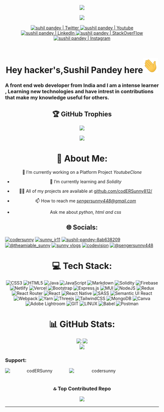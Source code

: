 
<!--- header image --->

<div align="center">
  
<p align="left">
  <img alt="" style="{max-height: 0px}" src="https://github.com/codERSunny812/codERSunny812/assets/95053082/0195c8c6-15e5-451c-ae1f-1a58a00cfd14">
</p>

  
<!--- portfolio launch image --->
  
<a href="https://scintillating-salmiakki-2aaa81.netlify.app/">
  
  <img height="300" src="https://user-images.githubusercontent.com/60597290/151966205-54a50cb6-2401-49bc-992c-dd926c8ecd09.svg"/>
  
  ![](https://komarev.com/ghpvc/?username=codersunny812&color=blueviolet&label=Profile+Views)
  
</a>


<!--- social media icons, you can find them in the assets directory of this repo --->
  
<a href="https://twitter.com/codeerasunny" target="_blank">
    <img height="55" alt="suhil pandey  | Twitter" src="https://user-images.githubusercontent.com/60597290/152035696-80cad2ec-b4dd-4552-88e6-b6b466124f5b.png" />
</a>  
  
<a href="https://www.youtube.com/@sunnyvlogs812" target="_blank">
    <img height="55" alt="sushil pandey  | Youtube" src="https://user-images.githubusercontent.com/60597290/152035929-b7f75d38-e1c2-4325-a97e-7b934b8534e2.png" />
</a>  
  
<a href="https://www.linkedin.com/in/sushil-pandey-8ab638209/" target="_blank">
  <img height="55" alt="sushil pandey | LinkedIn"  src="https://user-images.githubusercontent.com/60597290/152035581-a7c6c0c3-65c3-4160-89c0-e90ddc1e8d4e.png"/>
</a> 
  
<a href="https://stackoverflow.com/users/19096308/sunny" target="_blank">
  <img height="55" alt="sushil pandey  | StackOverFlow" src="https://user-images.githubusercontent.com/60597290/152035786-d00aa1c3-56af-4d45-8a3c-15846d1a123d.png" />
</a>
  
<a href="https://www.instagram.com/@theamiable_sunny/" target="_blank">
  <img height="55" alt="sushil pandey | Instagram"  src="https://user-images.githubusercontent.com/60597290/152036063-21242e52-af65-4a33-af5d-790466244407.png" />
</a>

  
<!--- a bit of vertical space & languages text --->
  
<div>&nbsp;</div>












<h1 align="center">Hey hacker's,Sushil Pandey  here<img  src="https://raw.githubusercontent.com/ABSphreak/ABSphreak/master/gifs/Hi.gif" height="50px" width="50px"> </h1>
<h3 align="left">A front end   web developer from India and I am a intense learner ,  Learning new technologies and have intrest  in contributions that make my knowledge useful for others.</h3>



## 🏆 GitHub Trophies
![](https://github-profile-trophy.vercel.app/?username=codersunny812&theme=radical&no-frame=false&no-bg=false&margin-w=4)

[![](https://visitcount.itsvg.in/api?id=codersunny812&icon=0&color=0)](https://visitcount.itsvg.in)



# 💫 About Me:
 🔭 I’m currently working on a Platform Project *YoutubeClone*

- 🌱 I’m currently learning  and *Solidity*

- 👨‍💻 All of my projects are available at [github.com/codERSunny812/](github.com/codERSunny812)

- 📫 How to reach me *sengersunny448@gmail.com*
 
- Ask me about *python, html and css*


## 🌐 Socials:
<p align="left">
<a href="https://dev.to/codersunny" target="_blank"><img align="center" src="https://raw.githubusercontent.com/rahuldkjain/github-profile-readme-generator/master/src/images/icons/Social/devto.svg" alt="codersunny" height="30" width="40" /></a>&nbsp;<a href="https://twitter.com/sunnyjr_11" target="_blank"><img align="center" src="https://raw.githubusercontent.com/rahuldkjain/github-profile-readme-generator/master/src/images/icons/Social/twitter.svg" alt="sunny_jr11" height="30" width="40" /></a>&nbsp;<a href="https://www.linkedin.com/in/sushil-pandey-8ab638209/" target="_blank"><img align="center" src="https://raw.githubusercontent.com/rahuldkjain/github-profile-readme-generator/master/src/images/icons/Social/linked-in-alt.svg" alt="sushil-pandey-8ab638209" height="30" width="40" /></a>&nbsp;<a href="https://www.instagram.com/theamiable_sunny/" target="_blank"><img align="center" src="https://raw.githubusercontent.com/rahuldkjain/github-profile-readme-generator/master/src/images/icons/Social/instagram.svg" alt="@theamiable_sunny" height="30" width="40" /></a>&nbsp;<a href="https://www.youtube.com/channel/UCCNIqsl_s-yjZJYECon4uWA" target="_blank"><img align="center" src="https://raw.githubusercontent.com/rahuldkjain/github-profile-readme-generator/master/src/images/icons/Social/youtube.svg" alt="sunny vlogs" height="30" width="40" /></a>&nbsp;<a href="https://www.codechef.com/users/sunny812" target="_blank"><img align="center" src="https://cdn.jsdelivr.net/npm/simple-icons@3.1.0/icons/codechef.svg" alt="codevision" height="30" width="40" /></a>&nbsp;<a href="https://www.hackerrank.com/sengersunny448" target="_blank"><img align="center" src="https://raw.githubusercontent.com/rahuldkjain/github-profile-readme-generator/master/src/images/icons/Social/hackerrank.svg" alt="@sengersunny448" height="30" width="40" /></a>
</p> 


# 💻 Tech Stack:
![CSS3](https://img.shields.io/badge/css3-%231572B6.svg?style=for-the-badge&logo=css3&logoColor=white) ![HTML5](https://img.shields.io/badge/html5-%23E34F26.svg?style=for-the-badge&logo=html5&logoColor=white) ![Java](https://img.shields.io/badge/java-%23ED8B00.svg?style=for-the-badge&logo=java&logoColor=white) ![JavaScript](https://img.shields.io/badge/javascript-%23323330.svg?style=for-the-badge&logo=javascript&logoColor=%23F7DF1E) ![Markdown](https://img.shields.io/badge/markdown-%23000000.svg?style=for-the-badge&logo=markdown&logoColor=white) ![Solidity](https://img.shields.io/badge/Solidity-%23363636.svg?style=for-the-badge&logo=solidity&logoColor=white) ![Firebase](https://img.shields.io/badge/firebase-%23039BE5.svg?style=for-the-badge&logo=firebase) ![Netlify](https://img.shields.io/badge/netlify-%23000000.svg?style=for-the-badge&logo=netlify&logoColor=#00C7B7) ![Vercel](https://img.shields.io/badge/vercel-%23000000.svg?style=for-the-badge&logo=vercel&logoColor=white) ![Bootstrap](https://img.shields.io/badge/bootstrap-%23563D7C.svg?style=for-the-badge&logo=bootstrap&logoColor=white) ![Express.js](https://img.shields.io/badge/express.js-%23404d59.svg?style=for-the-badge&logo=express&logoColor=%2361DAFB) ![MUI](https://img.shields.io/badge/MUI-%230081CB.svg?style=for-the-badge&logo=material-ui&logoColor=white) ![NodeJS](https://img.shields.io/badge/node.js-6DA55F?style=for-the-badge&logo=node.js&logoColor=white) ![Redux](https://img.shields.io/badge/redux-%23593d88.svg?style=for-the-badge&logo=redux&logoColor=white) ![React Router](https://img.shields.io/badge/React_Router-CA4245?style=for-the-badge&logo=react-router&logoColor=white) ![React](https://img.shields.io/badge/react-%2320232a.svg?style=for-the-badge&logo=react&logoColor=%2361DAFB) ![React Native](https://img.shields.io/badge/react_native-%2320232a.svg?style=for-the-badge&logo=react&logoColor=%2361DAFB) ![SASS](https://img.shields.io/badge/SASS-hotpink.svg?style=for-the-badge&logo=SASS&logoColor=white) ![Semantic UI React](https://img.shields.io/badge/Semantic%20UI%20React-%2335BDB2.svg?style=for-the-badge&logo=SemanticUIReact&logoColor=white) ![Webpack](https://img.shields.io/badge/webpack-%238DD6F9.svg?style=for-the-badge&logo=webpack&logoColor=black) ![Yarn](https://img.shields.io/badge/yarn-%232C8EBB.svg?style=for-the-badge&logo=yarn&logoColor=white) ![Threejs](https://img.shields.io/badge/threejs-black?style=for-the-badge&logo=three.js&logoColor=white) ![TailwindCSS](https://img.shields.io/badge/tailwindcss-%2338B2AC.svg?style=for-the-badge&logo=tailwind-css&logoColor=white) ![MongoDB](https://img.shields.io/badge/MongoDB-%234ea94b.svg?style=for-the-badge&logo=mongodb&logoColor=white) ![Canva](https://img.shields.io/badge/Canva-%2300C4CC.svg?style=for-the-badge&logo=Canva&logoColor=white) ![Adobe Lightroom](https://img.shields.io/badge/Adobe%20Lightroom-31A8FF.svg?style=for-the-badge&logo=Adobe%20Lightroom&logoColor=white) ![GIT](https://img.shields.io/badge/Git-fc6d26?style=for-the-badge&logo=git&logoColor=white) ![LINUX](https://img.shields.io/badge/Linux-FCC624?style=for-the-badge&logo=linux&logoColor=black) ![Babel](https://img.shields.io/badge/Babel-F9DC3e?style=for-the-badge&logo=babel&logoColor=black) ![Postman](https://img.shields.io/badge/Postman-FF6C37?style=for-the-badge&logo=postman&logoColor=white)




# 📊 GitHub Stats:
![](https://github-readme-stats.vercel.app/api/top-langs/?username=codersunny812&theme=midnight-purple&hide_border=false&include_all_commits=false&count_private=false&)
![](https://github-readme-streak-stats.herokuapp.com/?user=codersunny812&theme=midnight-purple&hide_border=false)<br/>
![](https://github-readme-stats.vercel.app/api?username=codersunny812&theme=midnight-purple&hide_border=false&include_all_commits=false&count_private=false)<br>


<h3 align="left">Support:</h3>
<p><a href="https://www.buymeacoffee.com/codERSunny"> <img align="left" src="https://cdn.buymeacoffee.com/buttons/v2/default-yellow.png" height="50" width="210" alt="codERSunny" /></a><a href="https://ko-fi.com/codersunny"> <img align="left" src="https://cdn.ko-fi.com/cdn/kofi3.png?v=3" height="50" width="210" alt="codersunny" /></a></p><br><br>

### 🔝 Top Contributed Repo
![](https://github-contributor-stats.vercel.app/api?username=codersunny812&limit=5&theme=dracula&combine_all_yearly_contributions=true)

---


<!-- Proudly created with GPRM ( https://gprm.itsvg.in ) -->
